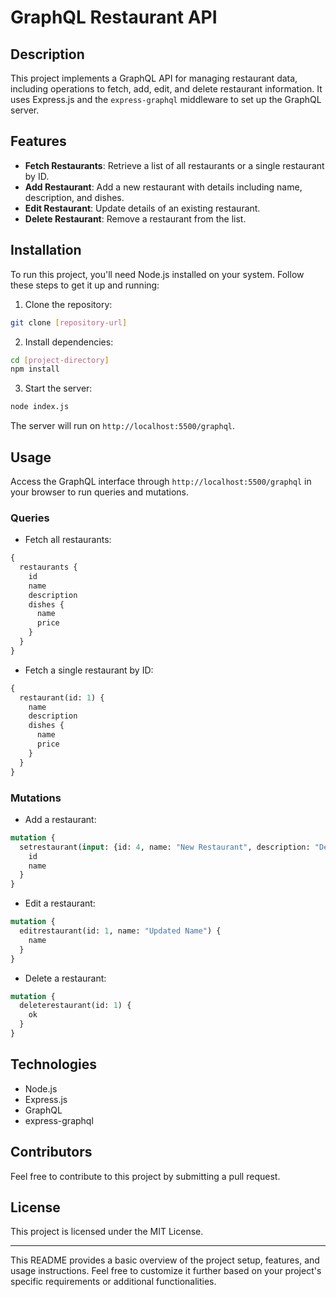 # GraphQL Restaurant API

## Description

This project implements a GraphQL API for managing restaurant data, including operations to fetch, add, edit, and delete restaurant information. It uses Express.js and the `express-graphql` middleware to set up the GraphQL server.

## Features

- **Fetch Restaurants**: Retrieve a list of all restaurants or a single restaurant by ID.
- **Add Restaurant**: Add a new restaurant with details including name, description, and dishes.
- **Edit Restaurant**: Update details of an existing restaurant.
- **Delete Restaurant**: Remove a restaurant from the list.

## Installation

To run this project, you'll need Node.js installed on your system. Follow these steps to get it up and running:

1. Clone the repository:
```bash
git clone [repository-url]
```

2. Install dependencies:
```bash
cd [project-directory]
npm install
```

3. Start the server:
```bash
node index.js
```
The server will run on `http://localhost:5500/graphql`.

## Usage

Access the GraphQL interface through `http://localhost:5500/graphql` in your browser to run queries and mutations.

### Queries

- Fetch all restaurants:
```graphql
{
  restaurants {
    id
    name
    description
    dishes {
      name
      price
    }
  }
}
```

- Fetch a single restaurant by ID:
```graphql
{
  restaurant(id: 1) {
    name
    description
    dishes {
      name
      price
    }
  }
}
```

### Mutations

- Add a restaurant:
```graphql
mutation {
  setrestaurant(input: {id: 4, name: "New Restaurant", description: "Description here"}) {
    id
    name
  }
}
```

- Edit a restaurant:
```graphql
mutation {
  editrestaurant(id: 1, name: "Updated Name") {
    name
  }
}
```

- Delete a restaurant:
```graphql
mutation {
  deleterestaurant(id: 1) {
    ok
  }
}
```

## Technologies

- Node.js
- Express.js
- GraphQL
- express-graphql

## Contributors

Feel free to contribute to this project by submitting a pull request.

## License

This project is licensed under the MIT License.

---

This README provides a basic overview of the project setup, features, and usage instructions. Feel free to customize it further based on your project's specific requirements or additional functionalities.
